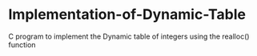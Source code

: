 # Implementation-of-Dynamic-Table
C program to implement the Dynamic table of integers using the realloc() function
